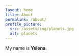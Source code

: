 ```yaml
---
layout: home
title: About
permalink: /about/
profile_picture:
  src: /assets/img/planets.jpg
  alt: planets
---
```


My name is **Yelena**.
